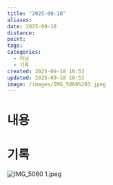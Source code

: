 ```yaml
---
title: "2025-09-18"
aliases:
date: 2025-09-18
distance:
point:
tags:
categories:
  - 러닝
  - 기록
created: 2025-09-18 10:53
updated: 2025-09-18 10:53
image: /images/IMG_5060%201.jpeg
---
```


# 내용


# 기록
![IMG_5060 1.jpeg](/images/IMG_5060%201.jpeg)
